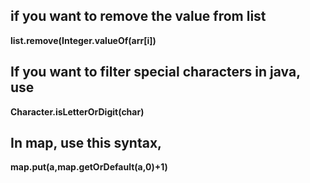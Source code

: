 ## if you want to remove the value from list
**list.remove(Integer.valueOf(arr[i])**
## If you want to filter special characters in java, use
  **Character.isLetterOrDigit(char)**
## In map, use this syntax,
 **map.put(a,map.getOrDefault(a,0)+1)**
